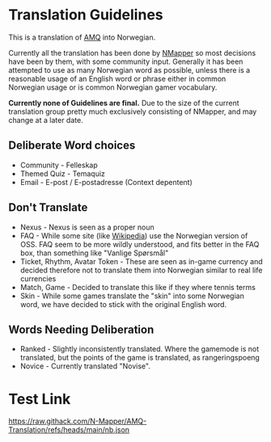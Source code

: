 # Translation Guidelines
This is a translation of [AMQ](https://animemusicquiz.com/) into Norwegian. 

Currently all the translation has been done by [NMapper](https://github.com/N-Mapper) so most decisions have been by them, with some community input. Generally it has been attempted to use as many Norwegian word as possible, unless there is a reasonable usage of an English word or phrase either in common Norwegian usage or is common Norwegian gamer vocabulary. 

**Currently none of Guidelines are final.** Due to the size of the current translation group pretty much exclusively consisting of NMapper, and may change at a later date.

## Deliberate Word choices
- Community - Felleskap
- Themed Quiz - Temaquiz
- Email - E-post / E-postadresse (Context depentent)

## Don't Translate
- Nexus - Nexus is seen as a proper noun
- FAQ - While some site (like [Wikipedia](https://no.wikipedia.org/wiki/Wikipedia:Ofte_stilte_sp%C3%B8rsm%C3%A5l)) use the Norwegian version of OSS. FAQ seem to be more wildly understood, and fits better in the FAQ box, than something like "Vanlige Spørsmål"
- Ticket, Rhythm, Avatar Token - These are seen as in-game currency and decided therefore not to translate them into Norwegian similar to real life currencies
- Match, Game - Decided to translate this like if they where tennis terms
- Skin - While some games translate the "skin" into some Norwegian word, we have decided to stick with the original English word.

## Words Needing Deliberation
- Ranked - Slightly inconsistently translated. Where the gamemode is not translated, but the points of the game is translated, as rangeringspoeng
- Novice - Currently translated "Novise". 


# Test Link
https://raw.githack.com/N-Mapper/AMQ-Translation/refs/heads/main/nb.json

